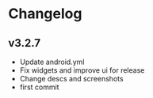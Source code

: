 # Changelog

## v3.2.7

- Update android.yml
- Fix widgets and improve ui for release
- Change descs and screenshots
- first commit

